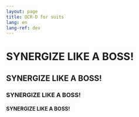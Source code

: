 ```yaml
---
layout: page
title: OCR-D for suits
lang: en
lang-ref: dev
---
```


# SYNERGIZE LIKE A BOSS!
## SYNERGIZE LIKE A BOSS!
### SYNERGIZE LIKE A BOSS!
#### SYNERGIZE LIKE A BOSS!

